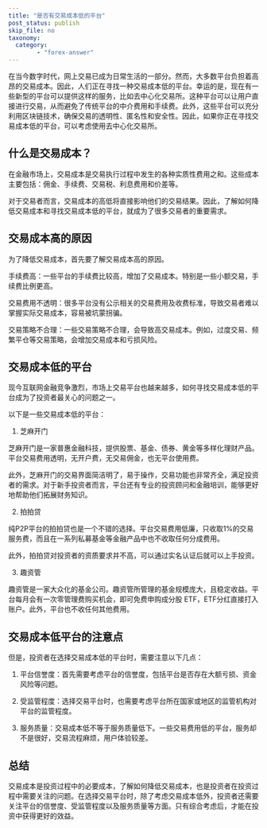 ```yaml
---
title: "是否有交易成本低的平台"
post_status: publish
skip_file: no
taxonomy:
  category:
        - "forex-answer"
---
```


在当今数字时代，网上交易已成为日常生活的一部分。然而，大多数平台负担着高昂的交易成本。因此，人们正在寻找一种交易成本低的平台。幸运的是，现在有一些新型的平台可以提供这样的服务，比如去中心化交易所。这种平台可以让用户直接进行交易，从而避免了传统平台的中介费用和手续费。此外，这些平台可以充分利用区块链技术，确保交易的透明性、匿名性和安全性。因此，如果你正在寻找交易成本低的平台，可以考虑使用去中心化交易所。

## 什么是交易成本？

在金融市场上，交易成本是交易执行过程中发生的各种实质性费用之和。这些成本主要包括：佣金、手续费、交易税、利息费用和价差等。

对于交易者而言，交易成本的高低将直接影响他们的交易结果。因此，了解如何降低交易成本和寻找交易成本低的平台，就成为了很多交易者的重要需求。

## 交易成本高的原因

为了降低交易成本，首先要了解交易成本高的原因。

手续费高：一些平台的手续费比较高，增加了交易成本。特别是一些小额交易，手续费比例更高。

交易费用不透明：很多平台没有公示相关的交易费用及收费标准，导致交易者难以掌握实际交易成本，容易被坑蒙拐骗。

交易策略不合理：一些交易策略不合理，会导致高交易成本。例如，过度交易、频繁平仓等交易策略，会增加交易成本和亏损风险。

## 交易成本低的平台

现今互联网金融竞争激烈，市场上交易平台也越来越多，如何寻找交易成本低的平台成为了投资者最关心的问题之一。

以下是一些交易成本低的平台：

1. 芝麻开门

芝麻开门是一家普惠金融科技，提供股票、基金、债券、黄金等多样化理财产品。平台交易费用透明，无开户费，无交易佣金，也无平台使用费。

此外，芝麻开门的交易界面简洁明了，易于操作，交易功能也非常齐全，满足投资者的需求。对于新手投资者而言，平台还有专业的投资顾问和金融培训，能够更好地帮助他们拓展财务知识。

2. 拍拍贷

纯P2P平台的拍拍贷也是一个不错的选择。平台交易费用低廉，只收取1%的交易服务费，而且在一系列私募基金等金融产品中也不收取任何分成费用。

此外，拍拍贷对投资者的资质要求并不高，可以通过实名认证后就可以上手投资。

3. 趣资管

趣资管是一家大众化的基金公司。趣资管所管理的基金规模庞大，且稳定收益。平台每月会有一次零管理费购买机会，即可免费申购成分股 ETF，ETF分红直接打入账户。此外，平台也不收任何其他费用。

## 交易成本低平台的注意点

但是，投资者在选择交易成本低的平台时，需要注意以下几点：

1. 平台信誉度：首先需要考虑平台的信誉度，包括平台是否存在大额亏损、资金风险等问题。

2. 受监管程度：选择交易平台时，也需要考虑平台所在国家或地区的监管机构对平台的监管程度。

3. 服务质量：交易成本低不等于服务质量低下。一些交易费用低的平台，服务却不是很好，交易流程麻烦，用户体验较差。

## 总结

交易成本是投资过程中的必要成本，了解如何降低交易成本，也是投资者在投资过程中需要关注的问题。在选择交易平台时，除了考虑交易成本低外，投资者还需要关注平台的信誉度、受监管程度以及服务质量等方面。只有综合考虑后，才能在投资中获得更好的效益。 
